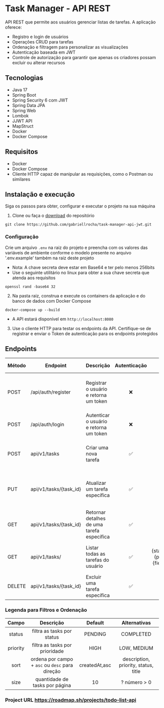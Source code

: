 # Task Manager - API REST
API REST que permite aos usuários gerenciar listas de tarefas. A aplicação oferece:
- Registro e login de usuários
- Operações CRUD para tarefas
- Ordenação e filtragem para personalizar as visualizações
- Autenticação baseada em JWT
- Controle de autorização para garantir que apenas os criadores possam excluir ou alterar recursos

## Tecnologias

- Java 17
- Spring Boot
- Spring Security 6 com JWT
- Spring Data JPA
- Spring Web
- Lombok
- JJWT API
- MapStruct
- Docker
- Docker Compose

## Requisitos

- Docker
- Docker Compose
- Cliente HTTP capaz de manipular as requisições, como o Postman ou similares

  
## Instalação e execução

Siga os passos para obter, configurar e executar o projeto na sua máquina

1. Clone ou faça o [download](https://github.com/gabriellrocha/task-manager-api-jwt/archive/refs/heads/main.zip) do repositório

```
git clone https://github.com/gabriellrocha/task-manager-api-jwt.git
```

### Configuração
Crie um arquivo `.env` na raiz do projeto e preencha com os valores das variáveis de ambiente conforme
o modelo presente no arquivo '.env.example' também na raiz deste projeto

- Nota: A chave secreta deve estar em Base64 e ter pelo menos 256bits
- Use o seguinte utilitário no linux para obter a sua chave secreta que atenda aos requisítos

```
openssl rand -base64 32
```

2. Na pasta raiz, construa e execute os containers da aplicação e do banco de dados com Docker Compose

```
docker-compose up --build
```
- A API estará disponível em `http://localhost:8080`

3. Use o cliente HTTP para testar os endpoints da API. Certifique-se de registrar e enviar o Token de autenticação
para os endpoints protegidos

## Endpoints

| Método | Endpoint               | Descrição                                  | Autenticação |                        Filtros e Ordenação                        |                                           Body (JSON)                                           |
|--------|------------------------|--------------------------------------------|:------------:|:-----------------------------------------------------------------:|:-----------------------------------------------------------------------------------------------:|
| POST   | /api/auth/register     | Registrar o usuário e retorna um token     |      ❌       |                                 ❌                                 | { "firstName": "gabriel", "lastName": "silva", "email": "gabriel@mail.com", "password": "123" } |
| POST   | /api/auth/login        | Autenticar o usuário e retorna um token    |      ❌       |                                 ❌                                 |                        {"email": "gabriel@mail.com", "password": "123"}                         |
| POST   | api/v1/tasks           | Criar uma nova tarefa                      |      ✅       |                                 ❌                                 |        {"title": "test", "description": "desc", "priority": "LOW", "status": "PENDING" }        |
| PUT    | api/v1/tasks/{task_id} | Atualizar um tarefa específica             |      ✅       |                                 ❌                                 |    {"title": "updated", "description": "updated", "priority": "LOW", "status": "COMPLETED" }    |
| GET    | api/v1/tasks/{task_id} | Retornar detalhes de uma tarefa específica |      ✅       |                                 ❌                                 |                                                ❌                                                |
| GET    | api/v1/tasks/          | Listar todas as tarefas do usuário         |      ✅       | ?status={status}&priority={priority}&sort={field},asc&size={size} |                                                ❌                                                |
| DELETE | api/v1/tasks/{task_id} | Excluir uma tarefa específica              |      ✅       |                                 ❌                                 |                                                ❌                                                |


### Legenda para Filtros e Ordenação

|  Campo   |                    Descrição                    |    Default    |             Alternativas             |
|:--------:|:-----------------------------------------------:|:-------------:|:------------------------------------:|
|  status  |           filtra as tasks por status            |    PENDING    |              COMPLETED               |
| priority |         filtra as tasks por prioridade          |     HIGH      |             LOW, MEDIUM              |
|   sort   | ordena por campo + `asc` ou `desc` para direção | createdAt,asc | description, priority, status, title |
|   size   |         quantidade de tasks por página          |      10       |             ? número > 0             |


### Project URL https://roadmap.sh/projects/todo-list-api